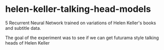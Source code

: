 # helen-keller-talking-head-models

5 Recurrent Neural Network trained on variations of Helen Keller's books and subtitle data.

The goal of the experiment was to see if we can get futurama style talking heads of Helen Keller
